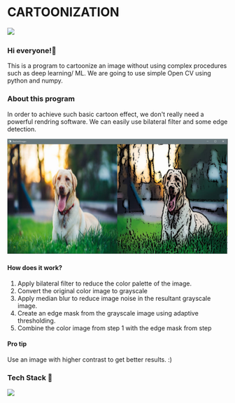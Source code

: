 # CARTOONIZATION

 ![](https://socialify.git.ci/aayushi221/CARTOONIZATION/image?font=Inter&forks=1&issues=1&language=1&owner=1&pattern=Charlie%20Brown&pulls=1&stargazers=1&theme=Dark)

### Hi everyone!👋

This is a program to cartoonize an image without using complex procedures such as deep learning/ ML. We are going to use simple Open CV using python and numpy.

### About this program

In order to achieve such basic cartoon effect, we don't really need a powerful rendring software.
			We can easily use bilateral filter and some edge detection.

 ![](https://raw.githubusercontent.com/aayushi221/CARTOONIZATION/master/SHORT%20PROJECT%202/Cartoon.JPG)

#### How does it work?

1. Apply bilateral filter to reduce the color palette of the image.
2. Convert the original color image to grayscale
3. Apply median blur to reduce image noise in the resultant grayscale image.
4. Create an edge mask from the grayscale image using adaptive thresholding.
5. Combine the color image from step 1 with the edge mask from step

#### Pro tip

Use an image with higher contrast to get better results. :)

### Tech Stack 📂

 ![](https://img.shields.io/badge/Python-3776AB?style=for-the-badge&logo=python&logoColor=white)
